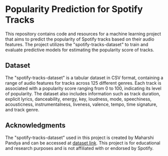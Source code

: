 # Popularity Prediction for Spotify Tracks

This repository contains code and resources for a machine learning project that aims to predict the popularity of Spotify tracks based on their audio features. The project utilizes the "spotify-tracks-dataset" to train and evaluate predictive models for estimating the popularity score of tracks.

## Dataset

The "spotify-tracks-dataset" is a tabular dataset in CSV format, containing a range of audio features for tracks across 125 different genres. Each track is associated with a popularity score ranging from 0 to 100, indicating its level of popularity. The dataset also includes information such as track duration, explicit lyrics, danceability, energy, key, loudness, mode, speechiness, acousticness, instrumentalness, liveness, valence, tempo, time signature, and track genre.


## Acknowledgments
The "spotify-tracks-dataset" used in this project is created by Maharshi Pandya and can be accessed at [dataset link]([url](https://huggingface.co/datasets/maharshipandya/spotify-tracks-dataset)).
This project is for educational and research purposes and is not affiliated with or endorsed by Spotify.
